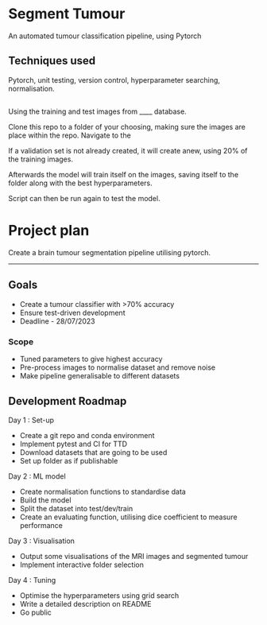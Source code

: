 # Segment Tumour
An automated tumour classification pipeline, using Pytorch

## Techniques used
Pytorch, unit testing, version control, hyperparameter searching, normalisation. 

## 
Using the training and test images from ____ database.

Clone this repo to a folder of your choosing, making sure the images are place within the repo. 
Navigate to the 

If a validation set is not already created, it will create anew, using 20% of the training images. 

Afterwards the model will train itself on the images, saving itself to the folder along with the best hyperparameters. 

Script can then be run again to test the model.

# Project plan

Create a brain tumour segmentation pipeline utilising pytorch.



---
Goals 
---
- Create a tumour classifier with >70% accuracy
- Ensure test-driven development
- Deadline - 28/07/2023

### Scope 
- Tuned parameters to give highest accuracy
- Pre-process images to normalise dataset and remove noise
- Make pipeline generalisable to different datasets

## Development Roadmap
Day 1 : Set-up
- Create a git repo and conda environment
- Implement pytest and CI for TTD
- Download datasets that are going to be used
- Set up folder as if publishable

Day 2 : ML model
- Create normalisation functions to standardise data
- Build the model
- Split the dataset into test/dev/train
- Create an evaluating function, utilising dice coefficient to measure performance

Day 3 : Visualisation
- Output some visualisations of the MRI images and segmented tumour
- Implement interactive folder selection

Day 4 : Tuning
- Optimise the hyperparameters using grid search
- Write a detailed description on README
- Go public